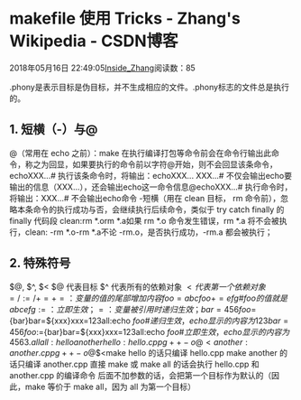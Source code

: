
# makefile 使用 Tricks - Zhang's Wikipedia - CSDN博客


2018年05月16日 22:49:05[Inside_Zhang](https://me.csdn.net/lanchunhui)阅读数：85


.phony是表示目标是伪目标，并不生成相应的文件。.phony标志的文件总是执行的。
## 1. 短横（-）与@
@（常用在 echo 之前）：make 在执行编译打包等命令前会在命令行输出此命令，称之为回显，如果要执行的命令前以字符@开始，则不会回显该条命令，
echoXXX...\# 执行该条命令时，将输出：echoXXX...
XXX...\# 不仅会输出echo要输出的信息（XXX...），还会输出echo这一命令信息@echoXXX...\# 执行命令时，将输出：XXX...\# 不会输出echo命令
-短横（用在 clean 目标， rm 命令前），忽略本条命令的执行成功与否，会继续执行后续命令，类似于 try catch finally 的 finally 代码段
clean:rm *.orm *.a如果 rm *.o 命令发生错误，rm *.a 将不会被执行，clean:
    -rm *.o-rm *.a不论 -rm.o，是否执行成功，-rm.a 都会被执行；

## 2. 特殊符号
$@, $^, $<
$@ 代表目标
$^ 代表所有的依赖对象
$< 代表第一个依赖对象
=/:=/+=
+=：变量的值的尾部增加内容
foo= abcfoo+= efg\# foo 的值就是 abc efg:=：立即生效；=：变量被引用时递归生效；
bar=456foo=${bar}bar=${xxx}xxx=123all:echo ${foo}\# 递归生效，echo 显示的内容为123bar=456foo:=${bar}bar=${xxx}xxx=123all:echo ${foo}\# 立即生效，echo 显示的内容为 456
3. all
all:hello another
hello:hello.cpp
    g++ -o$@$<another:another.cpp
    g++ -o$@$<make hello 的话只编译 hello.cpp
make another 的话只编译 another.cpp
直接 make 或 make all 的话会执行 hello.cpp 和 another.cpp 的编译命令
后面不加参数的话，会把第一个目标作为默认的（因此，make 等价于 make all，因为 all 为第一个目标）

